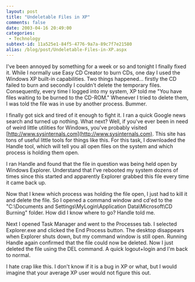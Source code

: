 ```yaml
---
layout: post
title: "Undeletable Files in XP"
comments: false
date: 2003-04-16 20:49:00
categories:
 - Technology
subtext-id: 11a525e1-84f5-4776-9a7a-89c7f7e21580
alias: /blog/post/Undeletable-Files-in-XP.aspx
---
```



I've been annoyed by something for a week or so and tonight I finally fixed it. While I normally use Easy CD Creator to burn CDs, one day I used the Windows XP built-in capabilities. Two things happened... firstly the CD failed to burn and secondly I couldn't delete the temporary files. Consequently, every time I logged into my system, XP told me "You have files waiting to be burned to the CD-ROM." Whenever I tried to delete them, I was told the file was in use by another process. Bummer.

I finally got sick and tired of it enough to fight it. I ran a quick Google news search and turned up nothing. What next? Well, if you've ever been in need of weird little utilities for Windows, you've probably visited [http://www.sysinternals.com](http://www.sysinternals.com). This site has tons of useful little tools for things like this. For this task, I downloaded the Handle tool, which will tell you all open files on the system and which process is holding them open.

I ran Handle and found that the file in question was being held open by Windows Explorer. Understand that I've rebooted my system dozens of times since this started and apparently Explorer grabbed this file every time it came back up.

Now that I knew which process was holding the file open, I just had to kill it and delete the file. So I opened a command window and cd'ed to the "C:\Documents and Settings\MyLogin\Application Data\Microsoft\CD Burning\" folder. How did I know where to go? Handle told me.

Next I opened Task Manager and went to the Processes tab. I selected Explorer.exe and clicked the End Process button. The desktop disappears when Explorer shuts down, but my command window is still open. Running Handle again confirmed that the file could now be deleted. Now I just deleted the file using the DEL command. A quick logout+login and I'm back to normal.

I hate crap like this. I don't know if it is a bug in XP or what, but I would imagine that your average XP user would not figure this out.
